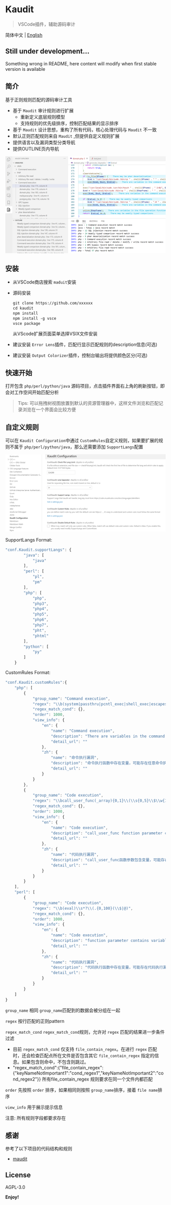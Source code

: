 # Kaudit

> VSCode插件，辅助源码审计

简体中文 | [English](README.md)

## Still under development...

Something wrong in README, here content will modify when first stable version is available

## 简介

基于正则规则匹配的源码审计工具

* 基于 `Maudit` 审计规则进行扩展
  * 重新定义底层规则模型
  * 支持规则的优先级排序，控制匹配结果的显示排序
* 基于 `Maudit` 设计思想，重构了所有代码，核心处理代码与 `Maudit` 不一致
* 默认正则匹配规则来自 `Maudit` ,但提供自定义规则扩展
* 提供语言以及漏洞类型分类导航
* 提供OUTLINE页内导航

![main](resources/md/main.png)

## 安装

* 从VSCode商店搜索 `maduit`安装
* 源码安装

  ```
  git clone https://github.com/xxxxxx
  cd kaudit
  npm install
  npm install -g vsce
  vsce package
  ```

  从VScode扩展页面菜单选择VSIX文件安装
* 建议安装 `Error Lens`插件，匹配行显示匹配规则的description信息(可选)
* 建议安装 `Output Colorizer`插件，控制台输出将提供颜色区分(可选)

## 快速开始

打开包含 `php/perl/python/java` 源码项目，点击插件界面右上角的刷新按钮，即会对工作空间开始匹配分析

> Tips: 可以拖拽树视图放置到默认的资源管理器中，这样文件浏览和匹配记录浏览在一个界面会比较方便

## 自定义规则

可以在 `Kaudit Configuration`中通过 `CustomRules`自定义规则，如果要扩展的规则不属于 `php/perl/python/java`，那么还需要添加 `SupportLangs`配置

![config](resources/md/config.png)

SupportLangs Format:

```js
"conf.Kaudit.supportLangs": {   
        "java": [
            "java"
        ],
        "perl": [
            "pl",
            "pm"
        ],
        "php": [
            "php",
            "php3",
            "php4",
            "php5",
            "php6",
            "php7",
            "pht",
            "phtml"
        ],
        "python": [
            "py"
        ]
    }
```

CustomRules Format:

```js
"conf.Kaudit.customRules":{
    "php": [
        {
            "group_name": "Command execution",
            "regex": "\\b(system|passthru|pcntl_exec|shell_exec|escapeshellcmd|exec|proc_open|popen|expect_popen)\\s{0,10}\\(.{0,40}\\$\\w{1,20}((\\[[\"']|\\[)\\${0,1}[\\w\\[\\]\"']{0,30}){0,1}",
            "regex_match_cond": {},
            "order": 1000,
            "view_info": {
                "en": {
                    "name": "Command execution",
                    "description": "There are variables in the command execution function, there may be arbitrary command execution vulnerabilities",
                    "detail_url": ""
                },
                "zh": {
                    "name": "命令执行漏洞",
                    "description": "命令执行函数中存在变量，可能存在任意命令执行漏洞",
                    "detail_url": ""
                }
            }
        },
        {
            "group_name": "Code execution",
            "regex": "\\bcall_user_func(_array){0,1}\\(\\s{0,5}\\$\\w{1,15}((\\[[\"']|\\[)\\${0,1}[\\w\\[\\]\"']{0,30}){0,1}",
            "regex_match_cond": {},
            "order": 1000,
            "view_info": {
                "en": {
                    "name": "Code execution",
                    "description": "call_user_func function parameter contains variables, code execution vulnerability may exist",
                    "detail_url": ""
                },
                "zh": {
                    "name": "代码执行漏洞",
                    "description": "call_user_func函数参数包含变量，可能存在代码执行漏洞",
                    "detail_url": ""
                }
            }
        }
    ],
    "perl": [
        {
            "group_name": "Code execution",
            "regex": "\\b(eval)\\s*?\\(.{0,100}(\\$|@)",
            "regex_match_cond": {},
            "order": 1000,
            "view_info": {
                "en": {
                    "name": "Code execution",
                    "description": "function parameter contains variables, code execution vulnerability may exist",
                    "detail_url": ""
                },
                "zh": {
                    "name": "代码执行漏洞",
                    "description": "代码执行函数中存在变量，可能存在代码执行漏洞",
                    "detail_url": ""
                }
            }
        }
    ]
}
```

`group_name` 相同 `group_name`匹配到的数据会被分组在一起

`regex` 按行匹配的正则pattern

`regex_match_cond`  `regex_match_cond`规则，允许对 `regex` 匹配的结果进一步条件过滤

* 目前 `regex_match_cond` 仅支持 `file_contain_regex`。在进行 `regex` 匹配时，还会检查匹配点所在文件是否包含其它 `file_contain_regex` 指定的信息。如果包含则命中，不包含则跳过。
* "regex_match_cond":{"file_contain_regex":{"keyNameNotImportant1":"cond_regex1","keyNameNotImportant2":"cond_regex2"}} 所有file_contain_regex 规则要求在同一个文件内都匹配

`order` 先按照 `order` 排序，如果相同则按照 `group_name`排序，接着 `file name`排序

`view_info` 用于展示提示信息

注意: 所有规则字段都要求存在

## 感谢

参考了以下项目的代码结构和规则

* [maudit](https://github.com/m4yfly/vscode-maudit)

## License

AGPL-3.0

**Enjoy!**
